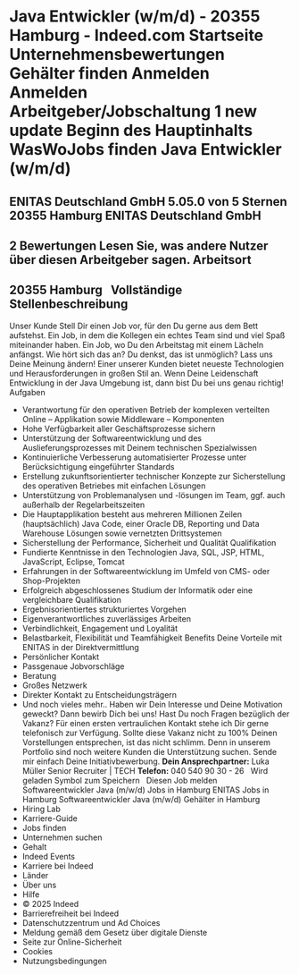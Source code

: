 Java Entwickler (w/m/d) - 20355 Hamburg - Indeed.com
Startseite
Unternehmensbewertungen
Gehälter finden
Anmelden
Anmelden
Arbeitgeber/Jobschaltung
1 new update
Beginn des Hauptinhalts
WasWoJobs finden
Java Entwickler (w/m/d)
=======================
ENITAS Deutschland GmbH
5.05.0 von 5 Sternen
20355 Hamburg
ENITAS Deutschland GmbH
-----------------------
2 Bewertungen
Lesen Sie, was andere Nutzer über diesen Arbeitgeber sagen.
Arbeitsort
----------
20355 Hamburg
&nbsp;
Vollständige Stellenbeschreibung
--------------------------------
Unser Kunde
Stell Dir einen Job vor, für den Du gerne aus dem Bett aufstehst. Ein Job, in dem die Kollegen ein echtes Team sind und viel Spaß miteinander haben. Ein Job, wo Du den Arbeitstag mit einem Lächeln anfängst. Wie hört sich das an? Du denkst, das ist unmöglich? Lass uns Deine Meinung ändern!
Einer unserer Kunden bietet neueste Technologien und Herausforderungen in großen Stil an. Wenn Deine Leidenschaft Entwicklung in der Java Umgebung ist, dann bist Du bei uns genau richtig!
Aufgaben
* Verantwortung für den operativen Betrieb der komplexen verteilten Online – Applikation sowie Middleware – Komponenten
* Hohe Verfügbarkeit aller Geschäftsprozesse sichern
* Unterstützung der Softwareentwicklung und des Auslieferungsprozesses mit Deinem technischen Spezialwissen
* Kontinuierliche Verbesserung automatisierter Prozesse unter Berücksichtigung eingeführter Standards
* Erstellung zukunftsorientierter technischer Konzepte zur Sicherstellung des operativen Betriebes mit einfachen Lösungen
* Unterstützung von Problemanalysen und -lösungen im Team, ggf. auch außerhalb der Regelarbeitszeiten
* Die Hauptapplikation besteht aus mehreren Millionen Zeilen (hauptsächlich) Java Code, einer Oracle DB, Reporting und Data Warehouse Lösungen sowie vernetzten Drittsystemen
* Sicherstellung der Performance, Sicherheit und Qualität
Qualifikation
* Fundierte Kenntnisse in den Technologien Java, SQL, JSP, HTML, JavaScript, Eclipse, Tomcat
* Erfahrungen in der Softwareentwicklung im Umfeld von CMS- oder Shop-Projekten
* Erfolgreich abgeschlossenes Studium der Informatik oder eine vergleichbare Qualifikation
* Ergebnisorientiertes strukturiertes Vorgehen
* Eigenverantwortliches zuverlässiges Arbeiten
* Verbindlichkeit, Engagement und Loyalität
* Belastbarkeit, Flexibilität und Teamfähigkeit
Benefits
Deine Vorteile mit ENITAS in der Direktvermittlung
* Persönlicher Kontakt
* Passgenaue Jobvorschläge
* Beratung
* Großes Netzwerk
* Direkter Kontakt zu Entscheidungsträgern
* Und noch vieles mehr..
Haben wir Dein Interesse und Deine Motivation geweckt?
Dann bewirb Dich bei uns!
Hast Du noch Fragen bezüglich der Vakanz? Für einen ersten vertraulichen Kontakt stehe ich Dir gerne telefonisch zur Verfügung.
Sollte diese Vakanz nicht zu 100% Deinen Vorstellungen entsprechen, ist das nicht schlimm. Denn in unserem Portfolio sind noch weitere Kunden die Unterstützung suchen. Sende mir einfach Deine Initiativbewerbung.
**Dein Ansprechpartner:**
Luka Müller
Senior Recruiter | TECH
**Telefon:** 040 540 90 30 - 26
&nbsp;
Wird geladen
Symbol zum Speichern
&nbsp;
Diesen Job melden
&nbsp;
Softwareentwickler Java (m/w/d) Jobs in Hamburg
ENITAS Jobs in Hamburg
Softwareentwickler Java (m/w/d) Gehälter in Hamburg
* Hiring Lab
* Karriere-Guide
* Jobs finden
* Unternehmen suchen
* Gehalt
* Indeed Events
* Karriere bei Indeed
* Länder
* Über uns
* Hilfe
* © 2025 Indeed
* Barrierefreiheit bei Indeed
* Datenschutzzentrum und Ad Choices
* Meldung gemäß dem Gesetz über digitale Dienste
* Seite zur Online-Sicherheit
* Cookies
* Nutzungsbedingungen